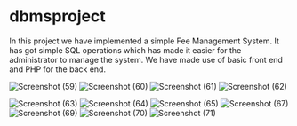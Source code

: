 # dbmsproject
In this project we have implemented a simple Fee Management System. It has got simple SQL operations which has made it easier for the administrator to manage the system.
We have made use of basic front end and PHP for the back end.


![Screenshot (59)](https://user-images.githubusercontent.com/76662940/167665784-2614685b-2d08-4069-a255-3c5392615f65.png)
![Screenshot (60)](https://user-images.githubusercontent.com/76662940/167665825-5398344d-a272-4950-a872-0888bc0fd688.png)
![Screenshot (61)](https://user-images.githubusercontent.com/76662940/167665868-642746d2-2f67-4e83-a468-cee25a3a3728.png)
![Screenshot (62)](https://user-images.githubusercontent.com/76662940/167665881-531ff485-22e9-4af1-bc97-f313644750ce.png)

![Screenshot (63)](https://user-images.githubusercontent.com/76662940/167666084-bc9f2d9d-16c2-474b-988d-c8d1bc287c01.png)
![Screenshot (64)](https://user-images.githubusercontent.com/76662940/167666138-43f68e79-a4a2-4857-bde4-e2f59965242a.png)
![Screenshot (65)](https://user-images.githubusercontent.com/76662940/167666155-56ae09ed-f85a-4830-a7cf-31dc5dc62a49.png)
![Screenshot (67)](https://user-images.githubusercontent.com/76662940/167666189-a62ee623-0388-4aca-aa63-a9c17ec4526f.png)
![Screenshot (69)](https://user-images.githubusercontent.com/76662940/167666203-66801658-a20d-450c-aa4e-cf99e187f4e5.png)
![Screenshot (70)](https://user-images.githubusercontent.com/76662940/167666212-a309c684-12b0-451b-acca-1b6738e2e18e.png)
![Screenshot (71)](https://user-images.githubusercontent.com/76662940/167666225-b986cb17-4864-4d67-9b52-edfaace8641b.png)
